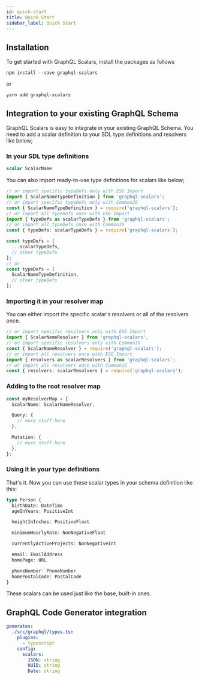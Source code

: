```yaml
---
id: quick-start
title: Quick Start
sidebar_label: Quick Start
---
```


## Installation

To get started with GraphQL Scalars, install the packages as follows

`npm install --save graphql-scalars`

or

`yarn add graphql-scalars`

## Integration to your existing GraphQL Schema

GraphQL Scalars is easy to integrate in your existing GraphQL Schema. You need to add a scalar definition to your SDL type definitions and resolvers like below;

### In your SDL type definitions

```graphql
scalar ScalarName
```

You can also import ready-to-use type definitions for scalars like below;

```typescript
// or import specific typeDefs only with ES6 Import
import { ScalarNameTypeDefinition } from 'graphql-scalars';
// or import specific typeDefs only with CommonJS
const { ScalarNameTypeDefinition } = require('graphql-scalars');
// or import all typeDefs once with ES6 Import
import { typeDefs as scalarTypeDefs } from 'graphql-scalars';
// or import all typeDefs once with CommonJS
const { typeDefs: scalarTypeDefs } = require('graphql-scalars');

const typeDefs = [
  ...scalarTypeDefs,
  // other typeDefs
];
// or
const typeDefs = [
  ScalarNameTypeDefinition,
  // other typeDefs
];
```

### Importing it in your resolver map

You can either import the specific scalar's resolvers or all of the resolvers once.

```typescript
// or import specific resolvers only with ES6 Import
import { ScalarNameResolver } from 'graphql-scalars';
// or import specific resolvers only with CommonJS
const { ScalarNameResolver } = require('graphql-scalars');
// or import all resolvers once with ES6 Import
import { resolvers as scalarResolvers } from 'graphql-scalars';
// or import all resolvers once with CommonJS
const { resolvers: scalarResolvers } = require('graphql-scalars');
```

### Adding to the root resolver map

```typescript
const myResolverMap = {
  ScalarName: ScalarNameResolver,

  Query: {
    // more stuff here
  },

  Mutation: {
    // more stuff here
  },
};
```

### Using it in your type definitions

That's it. Now you can use these scalar types in your schema definition like this:

```typescript
type Person {
  birthDate: DateTime
  ageInYears: PositiveInt

  heightInInches: PositiveFloat

  minimumHourlyRate: NonNegativeFloat

  currentlyActiveProjects: NonNegativeInt

  email: EmailAddress
  homePage: URL

  phoneNumber: PhoneNumber
  homePostalCode: PostalCode
}
```

These scalars can be used just like the base, built-in ones.

## GraphQL Code Generator integration

```yml
generates:
  ./src/graphql/types.ts:
    plugins:
      - typescript
    config:
      scalars:
        JSON: string
        UUID: string
        Date: string
```
